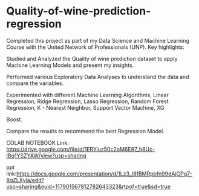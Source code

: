 # Quality-of-wine-prediction-regression

Completed this project as part of my Data Science and Machine Learning Course with the United Network of Professionals (UNP). Key highlights:

Studied and Analyzed the Quality of wine prediction dataset to apply Machine Learning Models and present my insights.

Performed various Exploratory Data Analyses to understand the data and compare the variables.

Experimented with different Machine Learning Algorithms, Linear Regression, Ridge Regression, Lasso Regression, Random Forest Regression, K - Nearest Neighbor, Support Vector Machine, XG

Boost.

Compare the results to recommend the best Regression Model.

COLAB NOTEBOOK Link: https://drive.google.com/file/d/1ERYiuz50c2oM6E87_h8Uc-IBq1YSZYAW/view?usp=sharing

ppt link:https://docs.google.com/presentation/d/1Lz3_l8fBMRpbfn99dAjGPq7-8qZLXyia/edit?usp=sharing&ouid=117901567812782643323&rtpof=true&sd=true
